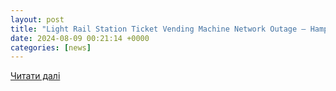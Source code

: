 ```yaml
---
layout: post
title: "Light Rail Station Ticket Vending Machine Network Outage – Hampton Roads Transit"
date: 2024-08-09 00:21:14 +0000
categories: [news]
---
```


[Читати далі](https://gohrt.com/alert/light-rail-station-ticket-vending-machine-network-outage/)
